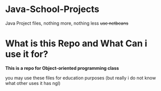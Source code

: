# Java-School-Projects
Java Project files, nothing more, nothing less 
~~use netbeans~~


# **What is this Repo and What Can i use it for?**

**This is a repo for Object-oriented programming class**

you may use these files for education purposes (but really i do not know what other uses it has ngl)

